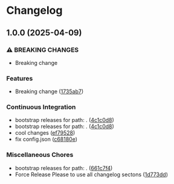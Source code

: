 # Changelog

## 1.0.0 (2025-04-09)


### ⚠ BREAKING CHANGES

* Breaking change

### Features

* Breaking change ([1735ab7](https://github.com/mmelodyRTR/release-please-demo-v2/commit/1735ab783709a3f85549302786e2e9034e86202a))


### Continuous Integration

* bootstrap releases for path: . ([4c1c0d8](https://github.com/mmelodyRTR/release-please-demo-v2/commit/4c1c0d864a6be8b1e1ee7c487df452c3aab99c5e))
* bootstrap releases for path: . ([4c1c0d8](https://github.com/mmelodyRTR/release-please-demo-v2/commit/4c1c0d864a6be8b1e1ee7c487df452c3aab99c5e))
* cool changes ([ef79528](https://github.com/mmelodyRTR/release-please-demo-v2/commit/ef79528038d92aafe3cc910abea679e529f1034f))
* fix config.json ([c68180e](https://github.com/mmelodyRTR/release-please-demo-v2/commit/c68180eb71866ec1aa3cafb5eaf18ff6e2e94f71))


### Miscellaneous Chores

* bootstrap releases for path: . ([661c7f4](https://github.com/mmelodyRTR/release-please-demo-v2/commit/661c7f45512019552c277a36e62f412adfed8ea8))
* Force Release Please to use all changelog sectons ([1d773dd](https://github.com/mmelodyRTR/release-please-demo-v2/commit/1d773ddb1ba59b32efc90b23bf86de5d2e2d0f30))

